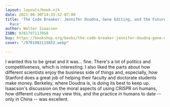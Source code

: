 ```yaml
---
layout: layouts/book.njk
date: 2021-06-30T14:35:52-07:00
title: 'The Code Breaker: Jennifer Doudna, Gene Editing, and the Future of the Human
  Race'
author: Walter Isaacson
ISBN: 9781797117058
buy: https://bookshop.org/books/the-code-breaker-jennifer-doudna-gene-editing-and-the-future-of-the-human-race-9781982115852/9781982115852
cover: "/9781982115852.webp"

---
```

I wanted this to be great and it was... fine. There's a lot of politics and competitiveness, which is interesting. I also liked the parts about how different scientists enjoy the business side of things and, especially, how Stanford does a great job of helping their faculty and doctorate students make money. Berkeley, where Doudna is, is doing its best to keep up. Isaacson's discussion on the moral aspects of using CRISPR on humans, how different cultures may view this, and the practice in humans to date -- only in China -- was excellent.